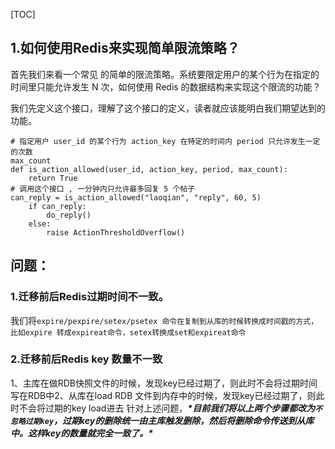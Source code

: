 [TOC]



## 1.如何使用Redis来实现简单限流策略？

首先我们来看一个常见 的简单的限流策略。系统要限定用户的某个行为在指定的时间里只能允许发生 N 次，如何使用 Redis 的数据结构来实现这个限流的功能？

我们先定义这个接口，理解了这个接口的定义，读者就应该能明白我们期望达到的功能。

```
# 指定用户 user_id 的某个行为 action_key 在特定的时间内 period 只允许发生一定的次数
max_count
def is_action_allowed(user_id, action_key, period, max_count):
	return True
# 调用这个接口 , 一分钟内只允许最多回复 5 个帖子
can_reply = is_action_allowed("laoqian", "reply", 60, 5)
	if can_reply:
		do_reply()
	else:
		raise ActionThresholdOverflow()
```



## 问题：

### 1.迁移前后Redis过期时间不一致。

​	我们将`expire/pexpire/setex/psetex 命令在复制到从库的时候转换成时间戳的方式，比如expire 转成expireat命令，setex转换成set和expireat命令`

### 2.迁移前后Redis key 数量不一致

​	1、主库在做RDB快照文件的时候，发现key已经过期了，则此时不会将过期时间写在RDB中
​	2、从库在load RDB 文件到内存中的时候，发现key已经过期了，则此时不会将过期的key load进去
​	针对上述问题，***\*目前我们将以上两个步骤都改为`不忽略过期key`，过期key的删除统一由主库触发删除，然后将删除命令传送到从库中。这样key的数量就完全一致了。\****


